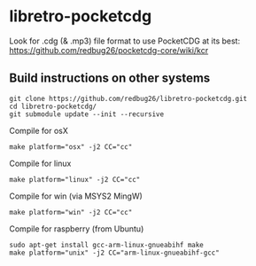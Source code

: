 # libretro-pocketcdg

Look for .cdg (& .mp3) file format to use PocketCDG at its best: https://github.com/redbug26/pocketcdg-core/wiki/kcr

## Build instructions on other systems

``` 
git clone https://github.com/redbug26/libretro-pocketcdg.git
cd libretro-pocketcdg/
git submodule update --init --recursive
``` 

Compile for osX
``` 
make platform="osx" -j2 CC="cc" 
```

Compile for linux
``` 
make platform="linux" -j2 CC="cc" 
```

Compile for win (via MSYS2 MingW)
``` 
make platform="win" -j2 CC="cc"
```

Compile for raspberry (from Ubuntu)
```
sudo apt-get install gcc-arm-linux-gnueabihf make
make platform="unix" -j2 CC="arm-linux-gnueabihf-gcc"
```

